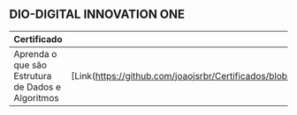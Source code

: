 ## DIO-DIGITAL INNOVATION ONE

| Certificado | Link | 
| --- | --- |
| Aprenda o que são Estrutura de Dados e Algoritmos |   [Link(https://github.com/joaojsrbr/Certificados/blob/master/DIO/Aprenda%20o%20que%20são%20Estrutura%20de%20Dados%20e%20Algoritmos.pdf)|
